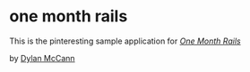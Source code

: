 # one month rails

This is the pinteresting sample application for 
[*One Month Rails*](http://onemonthrails.com)

by [Dylan McCann](http://dylankmccann.com)